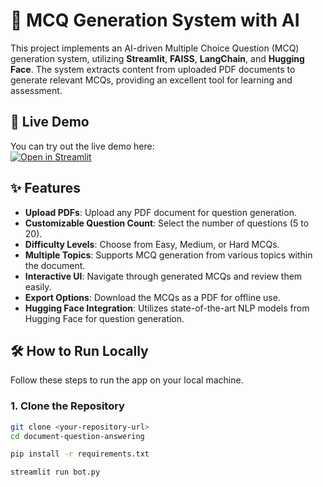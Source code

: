 # 📄 MCQ Generation System with AI

This project implements an AI-driven Multiple Choice Question (MCQ) generation system, utilizing **Streamlit**, **FAISS**, **LangChain**, and **Hugging Face**. The system extracts content from uploaded PDF documents to generate relevant MCQs, providing an excellent tool for learning and assessment.

## 🚀 Live Demo

You can try out the live demo here:  
[![Open in Streamlit]([https://static.streamlit.io/badges/streamlit_badge_black_white.svg)](https://document-question-answering-template.streamlit.app/](https://ai-mcqgenerator.streamlit.app/))

## ✨ Features

- **Upload PDFs**: Upload any PDF document for question generation.
- **Customizable Question Count**: Select the number of questions (5 to 20).
- **Difficulty Levels**: Choose from Easy, Medium, or Hard MCQs.
- **Multiple Topics**: Supports MCQ generation from various topics within the document.
- **Interactive UI**: Navigate through generated MCQs and review them easily.
- **Export Options**: Download the MCQs as a PDF for offline use.
- **Hugging Face Integration**: Utilizes state-of-the-art NLP models from Hugging Face for question generation.

## 🛠️ How to Run Locally

Follow these steps to run the app on your local machine.

### 1. Clone the Repository

```bash
git clone <your-repository-url>
cd document-question-answering

pip install -r requirements.txt

streamlit run bot.py
